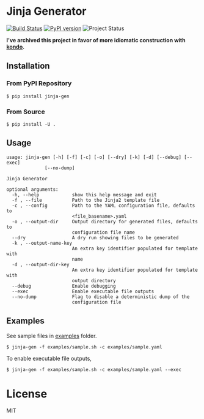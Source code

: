 # Jinja Generator

[![Build Status](https://travis-ci.com/activatedgeek/jinja-gen.svg?branch=master)](https://travis-ci.com/activatedgeek/jinja-gen)
[![PyPI version](https://badge.fury.io/py/jinja-gen.svg)](https://pypi.org/project/jinja-gen/)
![Project Status](https://img.shields.io/badge/status-archived-orange.svg)

**I've archived this project in favor of more idiomatic construction with [kondo](https://github.com/activatedgeek/kondo).**

## Installation

### From PyPI Repository

```shell
$ pip install jinja-gen
```

### From Source

```shell
$ pip install -U .
```

## Usage

```
usage: jinja-gen [-h] [-f] [-c] [-o] [--dry] [-k] [-d] [--debug] [--exec]
              [--no-dump]

Jinja Generator

optional arguments:
  -h, --help            show this help message and exit
  -f , --file           Path to the Jinja2 template file
  -c , --config         Path to the YAML configuration file, defaults to
                        <file_basename>.yaml
  -o , --output-dir     Output directory for generated files, defaults to
                        configuration file name
  --dry                 A dry run showing files to be generated
  -k , --output-name-key 
                        An extra key identifier populated for template with
                        name
  -d , --output-dir-key 
                        An extra key identifier populated for template with
                        output directory
  --debug               Enable debugging
  --exec                Enable executable file outputs
  --no-dump             Flag to disable a deterministic dump of the
                        configuration file
```

## Examples

See sample files in [examples](./examples) folder.

```
$ jinja-gen -f examples/sample.sh -c examples/sample.yaml
```

To enable executable file outputs,

```
$ jinja-gen -f examples/sample.sh -c examples/sample.yaml --exec
```

# License

MIT
